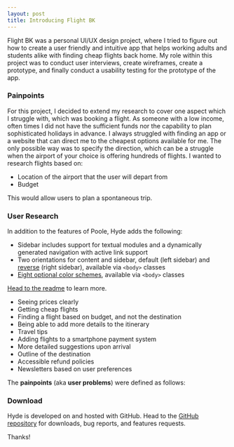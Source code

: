```yaml
---
layout: post
title: Introducing Flight BK
---
```


Flight BK was a personal UI/UX design project, where I tried to figure out how to create a user friendly and intuitive app that helps working adults and 
students alike with finding cheap flights back home. 
My role within this project was to conduct user interviews, create wireframes, create a prototype, and finally conduct a usability testing for the prototype of the app. 

### Painpoints

For this project, I decided to extend my research to cover one aspect which I struggle with, which was booking a flight. As someone with a low income, often times I did not have the sufficient funds nor the capability to plan sophisticated holidays in advance. I always struggled with finding an app or a website that can direct me to the cheapest options available for me. The only possible way was to specify the direction, which can be a struggle when the airport of your choice is offering hundreds of flights. I wanted to research flights based on: 

* Location of the airport that the user will depart from
* Budget

This would allow users to plan a spontaneous trip. 

### User Research

In addition to the features of Poole, Hyde adds the following:

* Sidebar includes support for textual modules and a dynamically generated navigation with active link support
* Two orientations for content and sidebar, default (left sidebar) and [reverse](https://github.com/poole/lanyon#reverse-layout) (right sidebar), available via `<body>` classes
* [Eight optional color schemes](https://github.com/poole/hyde#themes), available via `<body>` classes

[Head to the readme](https://github.com/poole/hyde#readme) to learn more.

* Seeing prices clearly
* Getting cheap flights
* Finding a flight based on budget, and not the destination
* Being able to add more details to the itinerary 
* Travel tips
* Adding flights to a smartphone payment system
* More detailed suggestions upon arrival
* Outline of the destination
* Accessible refund policies 
* Newsletters based on user preferences

The **painpoints** (aka **user problems**) were defined as follows:

### Download

Hyde is developed on and hosted with GitHub. Head to the <a href="https://github.com/poole/hyde">GitHub repository</a> for downloads, bug reports, and features requests.

Thanks!
